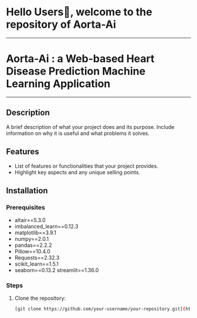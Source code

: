 # Hello Users👋, welcome to the repository of Aorta-Ai
-------
# Aorta-Ai : a Web-based Heart Disease Prediction Machine Learning Application
-----------

## Description

A brief description of what your project does and its purpose. Include information on why it is useful and what problems it solves.

## Features

- List of features or functionalities that your project provides.
- Highlight key aspects and any unique selling points.

## Installation

### Prerequisites
- altair==5.3.0
- imbalanced_learn==0.12.3
- matplotlib==3.9.1
- numpy==2.0.1
- pandas==2.2.2
- Pillow==10.4.0
- Requests==2.32.3
- scikit_learn==1.5.1
- seaborn==0.13.2
streamlit==1.36.0

### Steps

1. Clone the repository:
   ```bash
   [git clone https://github.com/your-username/your-repository.git](https://github.com/stha-sanket/Aorta-Ai.git)
